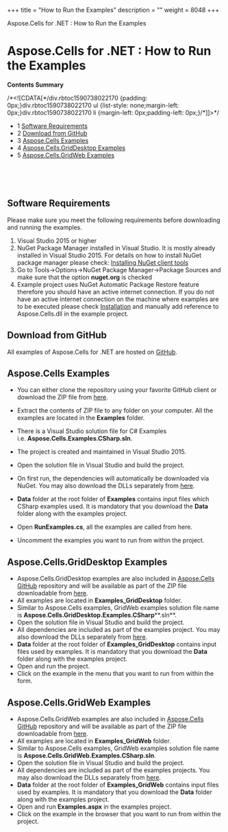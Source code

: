 +++
title = "How to Run the Examples" 
description = "" 
weight = 8048 
+++

Aspose.Cells for .NET : How to Run the Examples  

# Aspose.Cells for .NET : How to Run the Examples


**Contents Summary**

/\*<!\[CDATA\[\*/div.rbtoc1590738022170 {padding: 0px;}div.rbtoc1590738022170 ul {list-style: none;margin-left: 0px;}div.rbtoc1590738022170 li {margin-left: 0px;padding-left: 0px;}/\*\]\]>\*/

*   1 [Software Requirements](#HowtoRuntheExamples-SoftwareRequirements)
*   2 [Download from GitHub](#HowtoRuntheExamples-DownloadfromGitHub)
*   3 [Aspose.Cells Examples](#HowtoRuntheExamples-Aspose.CellsExamples)
*   4 [Aspose.Cells.GridDesktop Examples](#HowtoRuntheExamples-Aspose.Cells.GridDesktopExamples)
*   5 [Aspose.Cells.GridWeb Examples](#HowtoRuntheExamples-Aspose.Cells.GridWebExamples)

 

 

## Software Requirements

Please make sure you meet the following requirements before downloading and running the examples.

1.  Visual Studio 2015 or higher
2.  NuGet Package Manager installed in Visual Studio. It is mostly already installed in Visual Studio 2015. For details on how to install NuGet package manager please check: [Installing NuGet client tools](https://docs.microsoft.com/en-us/nuget/guides/install-nuget)
3.  Go to Tools->Options->NuGet Package Manager->Package Sources and make sure that the option **nuget.org** is checked
4.  Example project uses NuGet Automatic Package Restore feature therefore you should have an active internet connection. If you do not have an active internet connection on the machine where examples are to be executed please check [Installation](http://localhost:1313/cellsnet/gettingstarted/installationanddeployment/) and manually add reference to Aspose.Cells.dll in the example project.

## Download from GitHub

All examples of Aspose.Cells for .NET are hosted on [GitHub](https://github.com/aspose-cells/Aspose.Cells-for-.NET).

## Aspose.Cells Examples

*   You can either clone the repository using your favorite GitHub client or download the ZIP file from [here](https://github.com/aspose-cells/Aspose.Cells-for-.NET/archive/master.zip).
    
*   Extract the contents of ZIP file to any folder on your computer. All the examples are located in the **Examples** folder.
*   There is a Visual Studio solution file for C# Examples i.e. **Aspose.Cells.Examples.CSharp.sln**.
*   The project is created and maintained in Visual Studio 2015.
*   Open the solution file in Visual Studio and build the project.
*   On first run, the dependencies will automatically be downloaded via NuGet. You may also download the DLLs separately from [here](https://downloads.aspose.com/cells/net).
*   **Data** folder at the root folder of **Examples** contains input files which CSharp examples used. It is mandatory that you download the **Data** folder along with the examples project.
*   Open **RunExamples.cs**, all the examples are called from here.
*   Uncomment the examples you want to run from within the project.

## Aspose.Cells.GridDesktop Examples

*   Aspose.Cells.GridDesktop examples are also included in [Aspose.Cells GitHub](https://github.com/aspose-cells/Aspose.Cells-for-.NET) repository and will be available as part of the ZIP file downloadable from [here](https://github.com/aspose-cells/Aspose.Cells-for-.NET/archive/master.zip).
*   All examples are located in **Examples\_GridDesktop** folder.
*   Similar to Aspose.Cells examples, GridWeb examples solution file name is **Aspose.Cells.GridDesktop.Examples.CSharp****.sln**.
*   Open the solution file in Visual Studio and build the project.
*   All dependencies are included as part of the examples project. You may also download the DLLs separately from [here](https://downloads.aspose.com/cells/net).
*   **Data** folder at the root folder of **Examples\_GridDesktop** contains input files used by examples. It is mandatory that you download the **Data** folder along with the examples project.
*   Open and run the project.
*   Click on the example in the menu that you want to run from within the form.

## Aspose.Cells.GridWeb Examples

*   Aspose.Cells.GridWeb examples are also included in [Aspose.Cells GitHub](https://github.com/aspose-cells/Aspose.Cells-for-.NET) repository and will be available as part of the ZIP file downloadable from [here](https://github.com/aspose-cells/Aspose.Cells-for-.NET/archive/master.zip).
*   All examples are located in **Examples\_GridWeb** folder.
*   Similar to Aspose.Cells examples, GridWeb examples solution file name is **Aspose.Cells.GridWeb.Examples.CSharp.sln**.
*   Open the solution file in Visual Studio and build the project.
*   All dependencies are included as part of the examples projects. You may also download the DLLs separately from [here](https://downloads.aspose.com/cells/net).
*   **Data** folder at the root folder of **Examples\_GridWeb** contains input files used by examples. It is mandatory that you download the **Data** folder along with the examples project.
*   Open and run **Examples.aspx** in the examples project.
*   Click on the example in the browser that you want to run from within the project.

